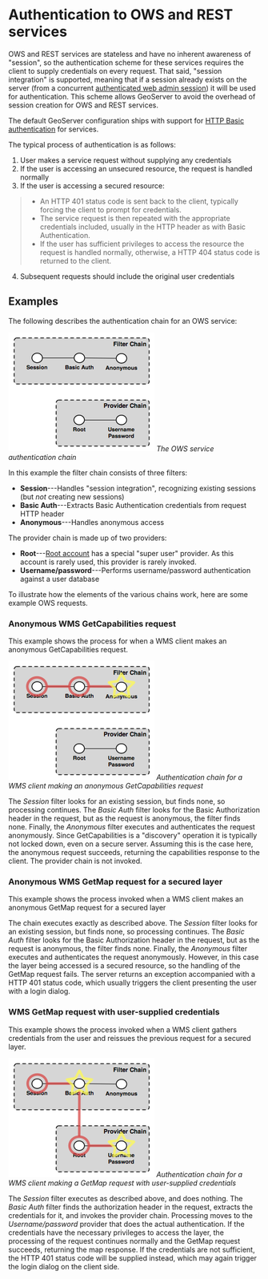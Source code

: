 # Authentication to OWS and REST services

OWS and REST services are stateless and have no inherent awareness of "session", so the authentication scheme for these services requires the client to supply credentials on every request. That said, "session integration" is supported, meaning that if a session already exists on the server (from a concurrent [authenticated web admin session](web.md)) it will be used for authentication. This scheme allows GeoServer to avoid the overhead of session creation for OWS and REST services.

The default GeoServer configuration ships with support for [HTTP Basic authentication](http://en.wikipedia.org/wiki/Basic_access_authentication) for services.

The typical process of authentication is as follows:

1.  User makes a service request without supplying any credentials
2.  If the user is accessing an unsecured resource, the request is handled normally
3.  If the user is accessing a secured resource:

> -   An HTTP 401 status code is sent back to the client, typically forcing the client to prompt for credentials.
> -   The service request is then repeated with the appropriate credentials included, usually in the HTTP header as with Basic Authentication.
> -   If the user has sufficient privileges to access the resource the request is handled normally, otherwise, a HTTP 404 status code is returned to the client.

4.  Subsequent requests should include the original user credentials

## Examples

The following describes the authentication chain for an OWS service:

![](images/auth_chain_ogc1.png)
*The OWS service authentication chain*

In this example the filter chain consists of three filters:

-   **Session**---Handles "session integration", recognizing existing sessions (but *not* creating new sessions)
-   **Basic Auth**---Extracts Basic Authentication credentials from request HTTP header
-   **Anonymous**---Handles anonymous access

The provider chain is made up of two providers:

-   **Root**---[Root account](../root.md) has a special "super user" provider. As this account is rarely used, this provider is rarely invoked.
-   **Username/password**---Performs username/password authentication against a user database

To illustrate how the elements of the various chains work, here are some example OWS requests.

### Anonymous WMS GetCapabilities request

This example shows the process for when a WMS client makes an anonymous GetCapabilities request.

![](images/auth_chain_ogc2.png)
*Authentication chain for a WMS client making an anonymous GetCapabilities request*

The *Session* filter looks for an existing session, but finds none, so processing continues. The *Basic Auth* filter looks for the Basic Authorization header in the request, but as the request is anonymous, the filter finds none. Finally, the *Anonymous* filter executes and authenticates the request anonymously. Since GetCapabilities is a "discovery" operation it is typically not locked down, even on a secure server. Assuming this is the case here, the anonymous request succeeds, returning the capabilities response to the client. The provider chain is not invoked.

### Anonymous WMS GetMap request for a secured layer

This example shows the process invoked when a WMS client makes an anonymous GetMap request for a secured layer

The chain executes exactly as described above. The *Session* filter looks for an existing session, but finds none, so processing continues. The *Basic Auth* filter looks for the Basic Authorization header in the request, but as the request is anonymous, the filter finds none. Finally, the *Anonymous* filter executes and authenticates the request anonymously. However, in this case the layer being accessed is a secured resource, so the handling of the GetMap request fails. The server returns an exception accompanied with a HTTP 401 status code, which usually triggers the client presenting the user with a login dialog.

### WMS GetMap request with user-supplied credentials

This example shows the process invoked when a WMS client gathers credentials from the user and reissues the previous request for a secured layer.

![](images/auth_chain_ogc3.png)
*Authentication chain for a WMS client making a GetMap request with user-supplied credentials*

The *Session* filter executes as described above, and does nothing. The *Basic Auth* filter finds the authorization header in the request, extracts the credentials for it, and invokes the provider chain. Processing moves to the *Username/password* provider that does the actual authentication. If the credentials have the necessary privileges to access the layer, the processing of the request continues normally and the GetMap request succeeds, returning the map response. If the credentials are not sufficient, the HTTP 401 status code will be supplied instead, which may again trigger the login dialog on the client side.
